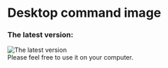 # Desktop command image
### The latest version:
![The latest version](https://github.com/KenHuang2019/desktop_command_image/blob/main/2020-11-04_command_image.png)<br>
Please feel free to use it on your computer.
